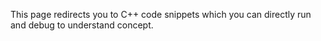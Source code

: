 This page redirects you to C++ code snippets which you can directly run and debug to understand concept.
